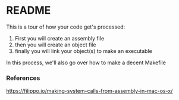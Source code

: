# README


This is a tour of how your code get's processed:

1. First you will create an assembly file
2. then you will create an object file
3. finally you will link your object(s) to make an executable

In this process, we'll also go over how to make a decent Makefile




### References

https://filippo.io/making-system-calls-from-assembly-in-mac-os-x/
